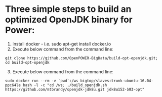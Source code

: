 # Three simple steps to build an optimized OpenJDK binary for Power:
1) Install docker - i.e. sudo apt-get install docker.io
2) Execute below command from the command line:
```
git clone https://github.com/OpenPOWER-BigData/build-opt-openjdk.git; cd build-opt-openjdk
```
3) Execute below command from the command line:
```
sudo docker run --rm -v `pwd`:/ws bigtop/slaves:trunk-ubuntu-16.04-ppc64le bash -l -c "cd /ws; ./build_openjdk.sh https://github.com/mtbrandy/openjdk-jdk8u.git jdk8u152-b03-opt"
```
